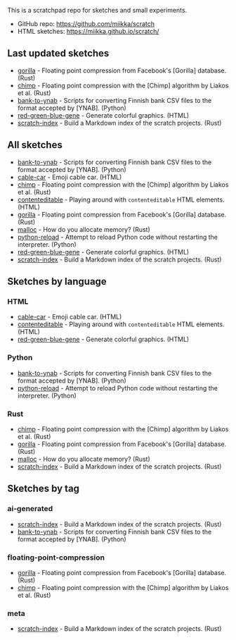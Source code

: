 This is a scratchpad repo for sketches and small experiments.

* GitHub repo: <https://github.com/miikka/scratch>
* HTML sketches: <https://miikka.github.io/scratch/>

## Last updated sketches

- [gorilla](gorilla) - Floating point compression from Facebook's [Gorilla] database. (Rust)
- [chimp](chimp) - Floating point compression with the [Chimp] algorithm by Liakos et al. (Rust)
- [bank-to-ynab](bank-to-ynab) - Scripts for converting Finnish bank CSV files to the format accepted by [YNAB]. (Python)
- [red-green-blue-gene](red-green-blue-gene) - Generate colorful graphics. (HTML)
- [scratch-index](scratch-index) - Build a Markdown index of the scratch projects. (Rust)

## All sketches

- [bank-to-ynab](bank-to-ynab) - Scripts for converting Finnish bank CSV files to the format accepted by [YNAB]. (Python)
- [cable-car](cable-car) - Emoji cable car. (HTML)
- [chimp](chimp) - Floating point compression with the [Chimp] algorithm by Liakos et al. (Rust)
- [contenteditable](contenteditable) - Playing around with `contenteditable` HTML elements. (HTML)
- [gorilla](gorilla) - Floating point compression from Facebook's [Gorilla] database. (Rust)
- [malloc](malloc) - How do you allocate memory? (Rust)
- [python-reload](python-reload) - Attempt to reload Python code without restarting the interpreter. (Python)
- [red-green-blue-gene](red-green-blue-gene) - Generate colorful graphics. (HTML)
- [scratch-index](scratch-index) - Build a Markdown index of the scratch projects. (Rust)

## Sketches by language

### HTML

- [cable-car](cable-car) - Emoji cable car. (HTML)
- [contenteditable](contenteditable) - Playing around with `contenteditable` HTML elements. (HTML)
- [red-green-blue-gene](red-green-blue-gene) - Generate colorful graphics. (HTML)

### Python

- [bank-to-ynab](bank-to-ynab) - Scripts for converting Finnish bank CSV files to the format accepted by [YNAB]. (Python)
- [python-reload](python-reload) - Attempt to reload Python code without restarting the interpreter. (Python)

### Rust

- [chimp](chimp) - Floating point compression with the [Chimp] algorithm by Liakos et al. (Rust)
- [gorilla](gorilla) - Floating point compression from Facebook's [Gorilla] database. (Rust)
- [malloc](malloc) - How do you allocate memory? (Rust)
- [scratch-index](scratch-index) - Build a Markdown index of the scratch projects. (Rust)

## Sketches by tag

### ai-generated

- [scratch-index](scratch-index) - Build a Markdown index of the scratch projects. (Rust)
- [bank-to-ynab](bank-to-ynab) - Scripts for converting Finnish bank CSV files to the format accepted by [YNAB]. (Python)

### floating-point-compression

- [gorilla](gorilla) - Floating point compression from Facebook's [Gorilla] database. (Rust)
- [chimp](chimp) - Floating point compression with the [Chimp] algorithm by Liakos et al. (Rust)

### meta

- [scratch-index](scratch-index) - Build a Markdown index of the scratch projects. (Rust)
